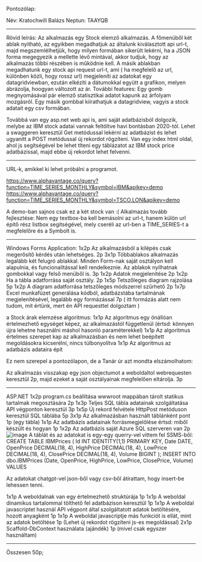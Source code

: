 Pontozólap:

Név: Kratochwill Balázs
Neptun: TAAYQB

------------------------------------------------------------------------------------------------------------------------------------------------------------------------------------------------------------------------------------------------------------------------------------------------------------------------------------------------------------------------

Rövid leírás:
Az alkalmazás egy Stock elemző alkalmazás. A főmenüből két ablak nyitható, az egyikben megadhatjuk az általunk kiválasztott api url-t, majd megszemlélhetjük, hogy milyen formában sikerült lekérni, ha a JSON forma megegyezik a mellette lévő mintával, akkor tudjuk, hogy az alkalmazás többi részében is működnie kell.
A másik ablakban megadhatunk egy stock api request url-t, ami ( ha megfelelő az url, különben közli, hogy rossz url) megjeleníti az adatokat egy datagridviewban, ezután elkézíti a dátumokkal együtt a grafikon, melyen ábrázolja, hoogyan változott az ár. További features: Egy gomb megnyomásával pár elemző statisztikai adatot kapunk az árfolyam mozgásról.
Egy másik gombbal kiírathatjuk a datagridview, vagyis a stock adatait egy csv formában.

Továbbá van egy asp.net web api is, ami saját adatbázisból dolgozik, melybe az IBM stock adatai vannak feltöltve havi bontásban 2020-tól. Lehet a swaggeren keresztül Get metódussal lekérni az adatbázist és lehet ugyanitt a POST metódussal új rekordot rögzíteni.
Van egy index html oldal, ahol js segítségével be lehet tlteni egy táblázatot az IBM stock price adatbázissal, majd ebbe új rekordot lehet felvenni.

------------------------------------------------------------------------------------------------------------------------------------------------------------------------------------------------------------------------------------------------------------------------------------------------------------------------------------------------------------------------
URL-k, amikkel ki lehet próbálni a programot.

https://www.alphavantage.co/query?function=TIME_SERIES_MONTHLY&symbol=IBM&apikey=demo
https://www.alphavantage.co/query?function=TIME_SERIES_MONTHLY&symbol=TSCO.LON&apikey=demo

A demo-ban sajnos csak ez a két stock van :(
Alkalmazás tovább fejlesztése:
Nem egy textbox-ba kell bemásolni az url-t, hanem külön url építő rész listbox segítségével, mely cseréli az url-ben a TIME_SERIES-t a megfelelőre és a Symbolt is.

------------------------------------------------------------------------------------------------------------------------------------------------------------------------------------------------------------------------------------------------------------------------------------------------------------------------------------------------------------------------
Windows Forms Application:
1x2p Az alkalmazásból a kilépés csak megerősítő kérdés után lehetséges. 2p
3x1p Többablakos alkalmazás legalább két felugró ablakkal. Minden Form-nak saját osztályon kell alapulnia, és funcionalitással kell rendelkeznie. Az ablakok nyílhatnak gombokkal vagy felső menüből is. 3p
1x2p Adatok megjelenítése 2p
1x2p Ha a tábla adatforrása saját osztály. 2p
1x5p Tetszőleges diagram rajzolása 5p
1x2p A diagram adatforrása tetszőleges módszerrel szűrhető 2p
1x7p Excel munkafüzet generálása kódból, adatbázstába tartalmának megjelenítésével, legalább egy formázással  7p  ( itt formázás alatt nem tudom, mit értünk, mert én API requesttel dolgoztam )

a Stock árak elemzése algoritmus:
1x1p Az algoritmus egy önállóan értelmezhető egységet képez, az alkalmazástól függetlenül (értsd: könnyen újra lehetne használni máshol hasonló paraméterekkel)
1x1p Az algoritmus értelmes szerepet kap az alkalmazásban és nem lehet beépített megoldásokra kicserélni, nincs túlbonyolítva
1x1p Az algoritmus az adatbázis adataira épít 

Ez nem szerepel a pontozólapon, de a Tanár úr azt mondta elszámolhatom:

Az alkalmazás visszakap egy json objectumot a weboldaltol webrequesten keresztül 2p, majd ezeket a saját osztályainak megfelelően eltárolja. 3p

------------------------------------------------------------------------------------------------------------------------------------------------------------------------------------------------------------------------------------------------------------------------------------------------------------------------------------------------------------------------
ASP.NET
1x2p program.cs beállítása wwwroot mappában tárolt statikus tartalmak megosztására 2p
1x3p Teljes SQL tábla adatainak szolgáltatása API végponton keresztül 3p
1x5p Új rekord felvétele HttpPost metóduson keresztül SQL táblába 5p
3x1p Az alkalmazásban használt táblánként pont 1p (egy tábla)
1x1p Az adatbázis adatainak forrásmegjelölése értsd: miből készült és hogyan 1p
1x2p Az adatbázis saját Azure SQL szerveren van 2p
![image](https://github.com/user-attachments/assets/67e0d7b0-766f-4f63-82c0-40638ee38958)
A táblát és az adatokat is egy-egy querry-vel vittem fel SSMS-ből:
CREATE TABLE IBMPrices (
    Id INT IDENTITY(1,1) PRIMARY KEY,
    Date DATE,
    OpenPrice DECIMAL(18, 4),
    HighPrice DECIMAL(18, 4),
    LowPrice DECIMAL(18, 4),
    ClosePrice DECIMAL(18, 4),
    Volume BIGINT
);
INSERT INTO dbo.IBMPrices (Date, OpenPrice, HighPrice, LowPrice, ClosePrice, Volume)
VALUES

Az adatokat chatgpt-vel json-ből vagy csv-ből átírattam, hogy insert-be lehessen tenni.

1x1p A weboldalnak van egy értelmezhető struktúrája 1p
1x1p A weboldal dinamikus tartalommal tölthető fel adatbázison keresztül 1p
1x1p A weboldal javascriptet használ API végpont által szolgáltatott adatok betöltésére, hozott anyagként 1p
1x1p A weboldal javascriptje más funkciót is ellát, mint az adatok betöltése 1p (Lehet új rekordot rögzíteni js-es megoldással)
2x1p Scaffold-DbContext használata (ajándék) 1p (mivel csak egyszer használtam)

------------------------------------------------------------------------------------------------------------------------------------------------------------------------------------------------------------------------------------------------------------------------------------------------------------------------------------------------------------------------

Összesen 50p;





